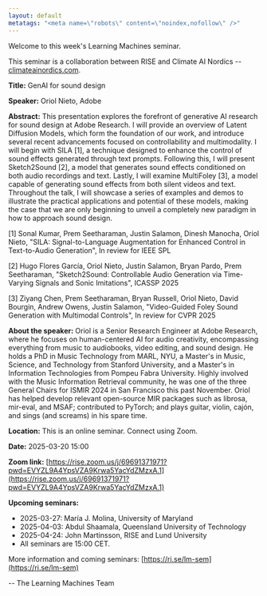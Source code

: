```yaml
---
layout: default
metatags: "<meta name=\"robots\" content=\"noindex,nofollow\" />"
---
```

 
Welcome to this week's Learning Machines seminar.

This seminar is a collaboration between RISE and Climate AI Nordics -- [climateainordics.com](https://climateainordics.com/).

**Title:** GenAI for sound design

**Speaker:** Oriol Nieto, Adobe

**Abstract:** This presentation explores the forefront of generative AI research for sound design at Adobe Research. I will provide an overview of Latent Diffusion Models, which form the foundation of our work, and introduce several recent advancements focused on controllability and multimodality. I will begin with SILA [1], a technique designed to enhance the control of sound effects generated through text prompts. Following this, I will present Sketch2Sound [2], a model that generates sound effects conditioned on both audio recordings and text. Lastly, I will examine MultiFoley [3], a model capable of generating sound effects from both silent videos and text. Throughout the talk, I will showcase a series of examples and demos to illustrate the practical applications and potential of these models, making the case that we are only beginning to unveil a completely new paradigm in how to approach sound design.

[1] Sonal Kumar, Prem Seetharaman, Justin Salamon, Dinesh Manocha, Oriol Nieto, &quot;SILA: Signal-to-Language Augmentation for Enhanced Control in Text-to-Audio Generation&quot;, In review for IEEE SPL

[2] Hugo Flores García, Oriol Nieto, Justin Salamon, Bryan Pardo, Prem Seetharaman, &quot;Sketch2Sound: Controllable Audio Generation via Time-Varying Signals and Sonic Imitations&quot;, ICASSP 2025

[3] Ziyang Chen, Prem Seetharaman, Bryan Russell, Oriol Nieto, David Bourgin, Andrew Owens, Justin Salamon, &quot;Video-Guided Foley Sound Generation with Multimodal Controls&quot;, In review for CVPR 2025

**About the speaker:** Oriol is a Senior Research Engineer at Adobe Research, where he focuses on human-centered AI for audio creativity, encompassing everything from music to audiobooks, video editing, and sound design. He holds a PhD in Music Technology from MARL, NYU, a Master&#x27;s in Music, Science, and Technology from Stanford University, and a Master&#x27;s in Information Technologies from Pompeu Fabra University. Highly involved with the Music Information Retrieval community, he was one of the three General Chairs for ISMIR 2024 in San Francisco this past November. Oriol has helped develop relevant open-source MIR packages such as librosa, mir-eval, and MSAF; contributed to PyTorch; and plays guitar, violin, cajón, and sings (and screams) in his spare time.

**Location:** This is an online seminar. Connect using Zoom.

**Date:** 2025-03-20 15:00

**Zoom link:** [https://rise.zoom.us/j/69691371971?pwd=EVYZL9A4YpsVZA9Krwa5YacYdZMzxA.1](https://rise.zoom.us/j/69691371971?pwd=EVYZL9A4YpsVZA9Krwa5YacYdZMzxA.1)

**Upcoming seminars:**

* 2025-03-27: María J. Molina, University of Maryland
* 2025-04-03: Abdul Shaamala, Queensland University of Technology
* 2025-04-24: John Martinsson, RISE and Lund University
* All seminars are 15:00 CET.

More information and coming seminars: [https://ri.se/lm-sem](https://ri.se/lm-sem)

-- The Learning Machines Team

